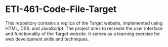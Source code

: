 # ETI-461-Code-File-Target
This repository contains a replica of the Target website, implemented using HTML, CSS, and JavaScript. The project aims to recreate the user interface and functionality of the Target website. It serves as a learning exercise for web development skills and techniques.
